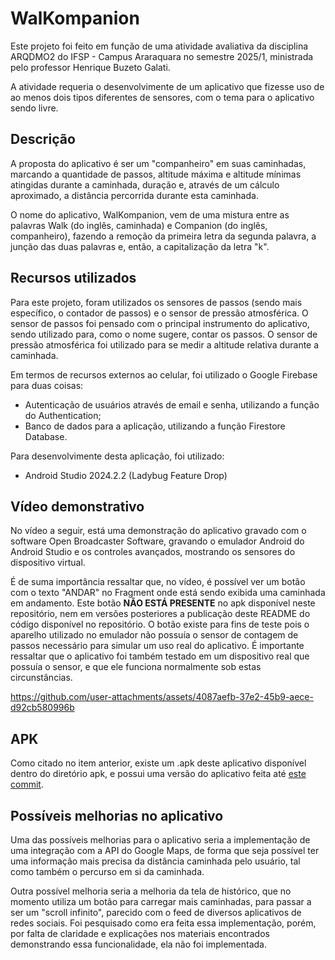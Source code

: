 # WalKompanion
Este projeto foi feito em função de uma atividade avaliativa da disciplina ARQDMO2 do IFSP - Campus Araraquara no semestre 2025/1, ministrada pelo professor Henrique Buzeto Galati.

A atividade requeria o desenvolvimente de um aplicativo que fizesse uso de ao menos dois tipos diferentes de sensores, com o tema para o aplicativo sendo livre.

## Descrição
A proposta do aplicativo é ser um "companheiro" em suas caminhadas, marcando a quantidade de passos, altitude máxima e altitude mínimas atingidas durante a caminhada, duração e, através de um cálculo aproximado, a distância percorrida durante esta caminhada.

O nome do aplicativo, WalKompanion, vem de uma mistura entre as palavras Walk (do inglês, caminhada) e Companion (do inglês, companheiro), fazendo a remoção da primeira letra da segunda palavra, a junção das duas palavras e, então, a capitalização da letra "k".

## Recursos utilizados
Para este projeto, foram utilizados os sensores de passos (sendo mais específico, o contador de passos) e o sensor de pressão atmosférica. O sensor de passos foi pensado com o principal instrumento do aplicativo, sendo utilizado para, como o nome sugere, contar os passos.
O sensor de pressão atmosférica foi utilizado para se medir a altitude relativa durante a caminhada.

Em termos de recursos externos ao celular, foi utilizado o Google Firebase para duas coisas:
- Autenticação de usuários através de email e senha, utilizando a função do Authentication;
- Banco de dados para a aplicação, utilizando a função Firestore Database.

Para desenvolvimente desta aplicação, foi utilizado:
- Android Studio 2024.2.2 (Ladybug Feature Drop)

## Vídeo demonstrativo
No vídeo a seguir, está uma demonstração do aplicativo gravado com o software Open Broadcaster Software, gravando o emulador Android do Android Studio e os controles avançados, mostrando os sensores do dispositivo virtual.

É de suma importância ressaltar que, no vídeo, é possível ver um botão com o texto "ANDAR" no Fragment onde está sendo exibida uma caminhada em andamento. Este botão **NÃO ESTÁ PRESENTE** no apk disponível neste repositório, nem em versões posteriores a publicação 
deste README do código disponível no repositório.
O botão existe para fins de teste pois o aparelho utilizado no emulador não possuía o sensor de contagem de passos necessário para simular um uso real do aplicativo. É importante ressaltar que o aplicativo foi também testado em um dispositivo real que possuía o sensor, e
que ele funciona normalmente sob estas circunstâncias.



https://github.com/user-attachments/assets/4087aefb-37e2-45b9-aece-d92cb580996b


## APK
Como citado no item anterior, existe um .apk deste aplicativo disponível dentro do diretório apk, e possui uma versão do aplicativo feita até [este commit](https://github.com/jpandolpho/WalKompanion/tree/7d8bb3e53bd4897bbfe5e9985e9103248416a816).

## Possíveis melhorias no aplicativo
Uma das possíveis melhorias para o aplicativo seria a implementação de uma integração com a API do Google Maps, de forma que seja possível ter uma informação mais precisa da distância caminhada pelo usuário, tal como também o percurso em si da caminhada.

Outra possível melhoria seria a melhoria da tela de histórico, que no momento utiliza um botão para carregar mais caminhadas, para passar a ser um "scroll infinito", parecido com o feed de diversos aplicativos de redes sociais.
Foi pesquisado como era feita essa implementação, porém, por falta de claridade e explicações nos materiais encontrados demonstrando essa funcionalidade, ela não foi implementada.
